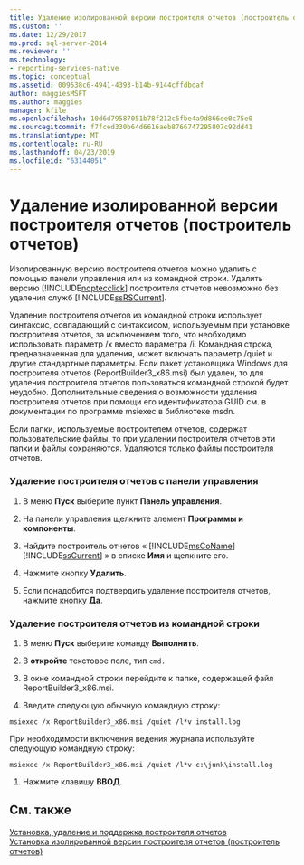 ```yaml
---
title: Удаление изолированной версии построителя отчетов (построитель отчетов) | Документация Майкрософт
ms.custom: ''
ms.date: 12/29/2017
ms.prod: sql-server-2014
ms.reviewer: ''
ms.technology:
- reporting-services-native
ms.topic: conceptual
ms.assetid: 009538c6-4941-4393-b14b-9144cffdbdaf
author: maggiesMSFT
ms.author: maggies
manager: kfile
ms.openlocfilehash: 10d6d79587051b78f212c5fbe4a9d866ee0c75e0
ms.sourcegitcommit: f7fced330b64d6616aeb8766747295807c92dd41
ms.translationtype: MT
ms.contentlocale: ru-RU
ms.lasthandoff: 04/23/2019
ms.locfileid: "63144051"
---
```

# <a name="uninstall-the-stand-alone-version-of-report-builder-report-builder"></a>Удаление изолированной версии построителя отчетов (построитель отчетов)
  Изолированную версию построителя отчетов можно удалить с помощью панели управления или из командной строки. Удалить версию [!INCLUDE[ndptecclick](../../includes/ndptecclick-md.md)] построителя отчетов невозможно без удаления служб [!INCLUDE[ssRSCurrent](../../includes/ssrscurrent-md.md)].  
  
 Удаление построителя отчетов из командной строки использует синтаксис, совпадающий с синтаксисом, используемым при установке построителя отчетов, за исключением того, что необходимо использовать параметр /x вместо параметра /i. Командная строка, предназначенная для удаления, может включать параметр /quiet и другие стандартные параметры. Если пакет установщика Windows для построителя отчетов (ReportBuilder3_x86.msi) был удален, то для удаления построителя отчетов пользоваться командной строкой будет неудобно. Дополнительные сведения о возможности удаления построителя отчетов при помощи его идентификатора GUID см. в документации по программе msiexec в библиотеке msdn.  
  
 Если папки, используемые построителем отчетов, содержат пользовательские файлы, то при удалении построителя отчетов эти папки и файлы сохраняются. Удаляются только файлы построителя отчетов.  
  
### <a name="to-uninstall-report-builder-from-the-control-panel"></a>Удаление построителя отчетов с панели управления  
  
1.  В меню **Пуск** выберите пункт **Панель управления**.  
  
2.  На панели управления щелкните элемент **Программы и компоненты**.  
  
3.  Найдите построитель отчетов « [!INCLUDE[msCoName](../../includes/msconame-md.md)] [!INCLUDE[ssCurrent](../../includes/sscurrent-md.md)] » в списке **Имя** и щелкните его.  
  
4.  Нажмите кнопку **Удалить**.  
  
5.  Если понадобится подтвердить удаление построителя отчетов, нажмите кнопку **Да**.  
  
### <a name="to-uninstall-report-builder-from-the-command-line"></a>Удаление построителя отчетов из командной строки  
  
1.  В меню **Пуск** выберите команду **Выполнить**.  
  
2.  В **откройте** текстовое поле, тип `cmd.`  
  
3.  В окне командной строки перейдите к папке, содержащей файл ReportBuilder3_x86.msi.  
  
4.  Введите следующую обычную командную строку:  
  
 `msiexec /x ReportBuilder3_x86.msi /quiet /l*v install.log`  
  
 При необходимости включения ведения журнала используйте следующую командную строку:  
  
 `msiexec /x ReportBuilder3_x86.msi /quiet /l*v c:\junk\install.log`  
  
1.  Нажмите клавишу **ВВОД**.  
  
## <a name="see-also"></a>См. также  
 [Установка, удаление и поддержка построителя отчетов](../install-uninstall-and-report-builder-support.md)   
 [Установка изолированной версии построителя отчетов &#40;построитель отчетов&#41;](install-report-builder.md)  
  
  
